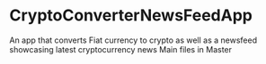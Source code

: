 # CryptoConverterNewsFeedApp
An app that converts Fiat currency to crypto as well as a newsfeed showcasing latest cryptocurrency news
Main files in Master
